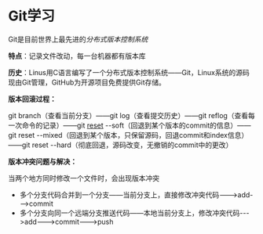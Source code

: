 # Git学习

Git是目前世界上最先进的*分布式版本控制系统*

**特点**：记录文件改动，每一台机器都有版本库

**历史**：Linus用C语言编写了一个分布式版本控制系统——Git，Linux系统的源码现由Git管理，GitHub为开源项目免费提供Git存储。

**版本回滚过程：**

git branch（查看当前分支）——git log（查看提交历史）——git reflog（查看每一次命令的记录）——git [reset](https://so.csdn.net/so/search?q=reset&spm=1001.2101.3001.7020) --soft（回退到某个版本的commit的信息）——git reset --mixed（回退到某个版本，只保留源码，回退commit和index信息）——git reset --hard（彻底回退，源码改变，无撤销的commit中的更改）

**版本冲突问题与解决：**

当两个地方同时修改一个文件时，会出现版本冲突

- 多个分支代码合并到一个分支——当前分支上，直接修改冲突代码--->add--->commit
- 多个分支向同一个远端分支推送代码——本地当前分支上，修改冲突代码--->add--->commit--->push

